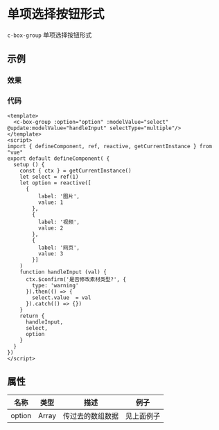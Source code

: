 # 单项选择按钮形式

`c-box-group`
单项选择按钮形式

## 示例

### 效果

<Demo>
  <BoxGroupDemo/>
</Demo>

### 代码

```vue
<template>
  <c-box-group :option="option" :modelValue="select"  @update:modelValue="handleInput" selectType="multiple"/>
</template>
<script>
import { defineComponent, ref, reactive, getCurrentInstance } from "vue"
export default defineComponent( {
  setup () {
    const { ctx } = getCurrentInstance()
    let select = ref(1)
    let option = reactive([
      {
          label: '图片',
          value: 1
        },
        {
          label: '视频',
          value: 2
        },
        {
          label: '网页',
          value: 3
        }]
    )
    function handleInput (val) {
      ctx.$confirm('是否修改素材类型?', {
        type: 'warning'
      }).then(() => {
        select.value  = val
      }).catch(() => {})
    }
    return {
      handleInput,
      select,
      option
    }
  }
})
</script>
```

## 属性

| 名称   | 类型  | 描述             | 例子       |
| ------ | ----- | ---------------- | ---------- |
| option | Array | 传过去的数组数据 | 见上面例子 |


